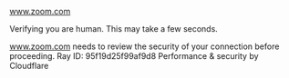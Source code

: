 www.zoom.com

Verifying you are human. This may take a few seconds.

www.zoom.com needs to review the security of your connection before proceeding.
Ray ID: 95f19d25f99af9d8
Performance & security by Cloudflare